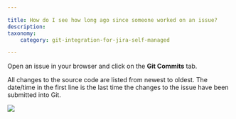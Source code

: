 ```yaml
---

title: How do I see how long ago since someone worked on an issue?
description:
taxonomy:
    category: git-integration-for-jira-self-managed

---
```

Open an issue in your browser and click on the **Git Commits** tab.

All changes to the source code are listed from newest to oldest. The date/time in the first line is the last time the changes to the issue have been submitted into Git.

![](https://bigbrassband.atlassian.net/wiki/download/thumbnails/2052915274/gitserver-jira-issue-workspace-submitted-time.png?version=1&modificationDate=1642160976910&cacheVersion=1&api=v2&width=680&height=265)


